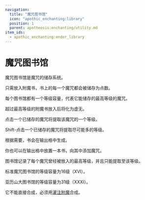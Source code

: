 ```yaml
---
navigation:
  title: "魔咒图书馆"
  icon: "apothic_enchanting:library"
  position: 1
  parent: apotheosis:enchanting/utility.md
item_ids:
  - apothic_enchanting:ender_library
---
```


# 魔咒图书馆

魔咒图书馆是魔咒的储存系统。

只需放入附魔书，书上的每一个魔咒都会被储存为点数。

每个图书馆都有一个<Color id="gold">等级容量</Color>，代表它能储存的最高等级的魔咒。

超过最高等级的附魔书放入后将化为虚无。

点击一个已储存的魔咒将提取该魔咒的一个等级。

Shift-点击一个已储存的魔咒将提取尽可能多的等级。

根据需要，书会在输出格中生成。

你也可以在输出格中放置一本书，向其中添加魔咒。

图书馆记录了每个魔咒曾经被放入的最高等级，并且只能提取至该等级。

标准<Color id="blue">魔咒图书馆</Color>的<Color id="gold">等级容量</Color>为16级（XVI）。

<Recipe id="apothic_enchanting:library" />

<ItemImage id="apothic_enchanting:ender_library" />

<Color id="blue">亚历山大图书馆</Color>的<Color id="gold">等级容量</Color>为31级（XXXI）。

它不能直接合成，必须用[灌注附魔](../infusion.md)合成。

